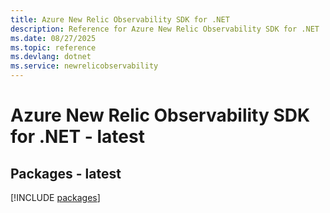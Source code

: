 ```yaml
---
title: Azure New Relic Observability SDK for .NET
description: Reference for Azure New Relic Observability SDK for .NET
ms.date: 08/27/2025
ms.topic: reference
ms.devlang: dotnet
ms.service: newrelicobservability
---
```

# Azure New Relic Observability SDK for .NET - latest
## Packages - latest
[!INCLUDE [packages](new-relic-observability-index.md)]